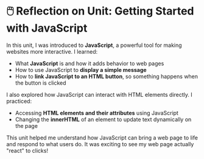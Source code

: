 # 🖱️ Reflection on Unit: Getting Started with JavaScript

In this unit, I was introduced to **JavaScript**, a powerful tool for making websites more interactive. I learned:

- What **JavaScript** is and how it adds behavior to web pages  
- How to use JavaScript to **display a simple message**  
- How to **link JavaScript to an HTML button**, so something happens when the button is clicked  

I also explored how JavaScript can interact with HTML elements directly. I practiced:

- Accessing **HTML elements and their attributes** using JavaScript  
- Changing the **innerHTML** of an element to update text dynamically on the page  

This unit helped me understand how JavaScript can bring a web page to life and respond to what users do. It was exciting to see my web page actually "react" to clicks!
